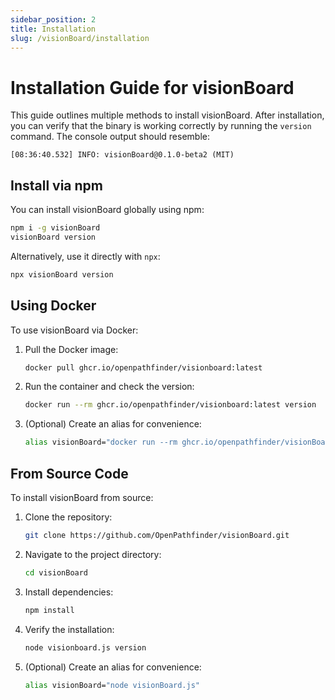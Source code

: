 ```yaml
---
sidebar_position: 2
title: Installation
slug: /visionBoard/installation
---
```


# Installation Guide for visionBoard


This guide outlines multiple methods to install visionBoard. After installation, you can verify that the binary is working correctly by running the `version` command. The console output should resemble:

```
[08:36:40.532] INFO: visionBoard@0.1.0-beta2 (MIT)
```

## Install via npm

You can install visionBoard globally using npm:

```bash
npm i -g visionBoard
visionBoard version
```

Alternatively, use it directly with `npx`:

```bash
npx visionBoard version
```

## Using Docker

To use visionBoard via Docker:

1. Pull the Docker image:

   ```bash
   docker pull ghcr.io/openpathfinder/visionboard:latest
   ```

2. Run the container and check the version:

   ```bash
   docker run --rm ghcr.io/openpathfinder/visionboard:latest version
   ```

3. (Optional) Create an alias for convenience:

   ```bash
   alias visionBoard="docker run --rm ghcr.io/openpathfinder/visionBoard:latest"
   ```

## From Source Code

To install visionBoard from source:

1. Clone the repository:

   ```bash
   git clone https://github.com/OpenPathfinder/visionBoard.git
   ```

2. Navigate to the project directory:

   ```bash
   cd visionBoard
   ```

3. Install dependencies:

   ```bash
   npm install
   ```

4. Verify the installation:

   ```bash
   node visionboard.js version
   ```

5. (Optional) Create an alias for convenience:

   ```bash
   alias visionBoard="node visionBoard.js"
   ```
